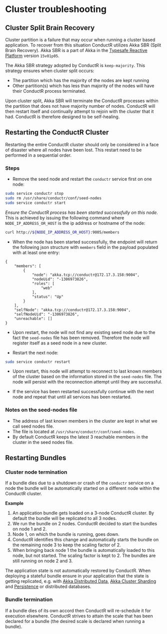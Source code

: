 # Cluster troubleshooting

## Cluster Split Brain Recovery

Cluster partition is a failure that may occur when running a cluster based application. To recover from this situation ConductR utilizes Akka SBR (Split Brain Recovery). Akka SBR is a part of Akka in the [Typesafe Reactive Platform](http://www.lightbend.com/products/typesafe-reactive-platform) version `15v01p05`.

The Akka SBR strategy adopted by ConductR is `keep-majority`. This strategy ensures when cluster split occurs:

* The partition which has the majority of the nodes are kept running
* Other partition(s) which has less than majority of the nodes will have their ConductR process terminated.

Upon cluster split, Akka SBR will terminate the ConductR processes within the partition that does not have majority number of nodes. ConductR will then restart itself and continually attempt to rejoin with the cluster that it had. ConductR is therefore designed to be self-healing.

## Restarting the ConductR Cluster

Restarting the entire ConductR cluster should only be considered in a face of disaster where all nodes have been lost. This restart need to be performed in a sequential order.

### Steps

* Remove the seed node and restart the `conductr` service first on one node:

```bash
sudo service conductr stop
sudo rm /usr/share/conductr/conf/seed-nodes
sudo service conductr start
```

*Ensure the ConductR process has been started successfully on this node.* This is achieved by issuing the following command where `NODE_IP_ADDRESS_OR_HOST` is the ip address or hostname of the node:

```bash
curl http://${NODE_IP_ADDRESS_OR_HOST}:9005/members
```

* When the node has been started successfully, the endpoint will return the following json structure with `members` field in the payload populated with at least one entry:

```
{
    "members": [
        {
            "node": "akka.tcp://conductr@172.17.3.158:9004",
            "nodeUid": "-1306973826",
            "roles": [
                "web"
            ],
            "status": "Up"
        }
    ],
    "selfNode": "akka.tcp://conductr@172.17.3.158:9004",
    "selfNodeUid": "-1306973826",
    "unreachable": []
}
```

* Upon restart, the node will not find any existing seed node due to the fact the `seed-nodes` file has been removed. Therefore the node will register itself as a seed node in a new cluster.

* Restart the next node:

```bash
sudo service conductr restart
```

* Upon restart, this node will attempt to reconnect to last known members of the cluster based on the information stored in the `seed-nodes` file. The node will persist with the reconnection attempt until they are successful.

* If the service has been restarted successfully continue with the next node and repeat that until all services has been restarted.

### Notes on the seed-nodes file

* The address of last known members in the cluster are kept in what we call seed nodes file.
* The file is located at `/usr/share/conductr/conf/seed-nodes`.
* By default ConductR keeps the latest 3 reachable members in the cluster in the seed nodes file.

## Restarting Bundles

### Cluster node termination

If a bundle dies due to a shutdown or crash of the `conductr` service on a node the bundle will be automatically started on a different node within the ConductR cluster.
   
**Example**

1. An application bundle gets loaded on a 3-node ConductR cluster. By default the bundle will be replicated to all 3 nodes.
2. We run the bundle on 2 nodes. ConductR decided to start the bundles on node 1 and 2.
3. Node 1, on which the bundle is running, goes down.
4. ConductR identifies this change and automatically starts the bundle on the remaining node 3 to keep the scaling factor of 2.
5. When bringing back node 1 the bundle is automatically loaded to this node, but not started. The scaling factor is kept to 2. The bundles are still running on node 2 and 3.

The application state is not automatically restored by ConductR. When deploying a stateful bundle ensure in your application that the state is getting replicated, e.g. with [Akka Distributed Data](http://doc.akka.io/docs/akka/snapshot/scala/distributed-data.html), [Akka Cluster Sharding](http://doc.akka.io/docs/akka/snapshot/scala/cluster-sharding.html) and [Persistence](http://doc.akka.io/docs/akka/snapshot/scala/persistence.html) or distributed databases. 
     
### Bundle termination 
    
If a bundle dies of its own accord then ConductR will re-schedule it for execution elsewhere. ConductR strives to attain the scale that has been declared for a bundle (the desired scale is declared when running a bundle).